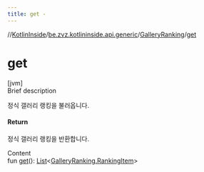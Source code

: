 ```yaml
---
title: get -
---
```

//[KotlinInside](../../index.md)/[be.zvz.kotlininside.api.generic](../index.md)/[GalleryRanking](index.md)/[get](get.md)



# get  
[jvm]  
Brief description  


정식 갤러리 랭킹을 불러옵니다.



#### Return  


정식 갤러리 랭킹을 반환합니다.

  
Content  
fun [get](get.md)(): [List](https://kotlinlang.org/api/latest/jvm/stdlib/kotlin.collections/-list/index.html)<[GalleryRanking.RankingItem](-ranking-item/index.md)>  



